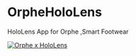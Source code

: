 # OrpheHoloLens
HoloLens App for Orphe ,Smart Footwear

[![Orphe x HoloLens](http://img.youtube.com/vi/WpTn6RfbEzI/0.jpg)](http://www.youtube.com/watch?v=WpTn6RfbEzI "Orphe x HoloLens")
